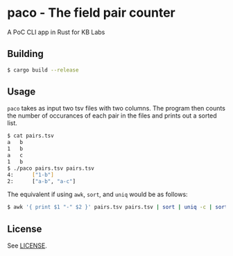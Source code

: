 # paco - The field pair counter
A PoC CLI app in Rust for KB Labs

## Building

```bash
$ cargo build --release
```

## Usage

`paco` takes as input two tsv files with two columns. The program then counts
the number of occurances of each pair in the files and prints out a sorted
list.

```bash
$ cat pairs.tsv
a   b
1   b
a   c
1   b
$ ./paco pairs.tsv pairs.tsv
4:      ["1-b"]
2:      ["a-b", "a-c"]
```

The equivalent if using `awk`, `sort`, and `uniq` would be as follows:

```bash
$ awk '{ print $1 "-" $2 }' pairs.tsv pairs.tsv | sort | uniq -c | sort -nr
```

## License

See [LICENSE](LICENSE).


